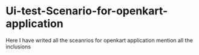 # Ui-test-Scenario-for-openkart-application
Here I have writed all the sceanrios for openkart application mention all the inclusions 
